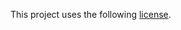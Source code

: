 
This project uses the following [license](https://github.com/cometchat-pro/cometchat-pro-vue-ui-kit/blob/master/LICENSE).
